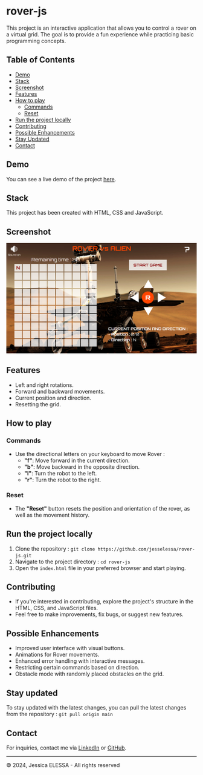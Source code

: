 # rover-js

This project is an interactive application that allows you to control a rover on a virtual grid. The goal is to provide a fun experience while practicing basic programming concepts.

## Table of Contents

- [Demo](#demo)
- [Stack](#stack)
- [Screenshot](#screenshot)
- [Features](#features)
- [How to play](#how-to-play)
  - [Commands](#commands)
  - [Reset](#reset)
- [Run the project locally](#run-the-project-locally)
- [Contributing](#contributing)
- [Possible Enhancements](#possible-enhancements)
- [Stay Updated](#stay-updated)
- [Contact](#contact)

## Demo

You can see a live demo of the project [here](https://jesselessa.github.io/rover-js/).

## Stack

This project has been created with HTML, CSS and JavaScript.

## Screenshot

![Screenshot](./images/screenshot.png)

## Features

- Left and right rotations.
- Forward and backward movements.
- Current position and direction.
- Resetting the grid.

## How to play

### Commands

- Use the directional letters on your keyboard to move Rover :
  - **"f"**: Move forward in the current direction.
  - **"b"**: Move backward in the opposite direction.
  - **"l"**: Turn the robot to the left.
  - **"r"**: Turn the robot to the right.

### Reset

- The **"Reset"** button resets the position and orientation of the rover, as well as the movement history.

## Run the project locally

1. Clone the repository : `git clone https://github.com/jesselessa/rover-js.git`
2. Navigate to the project directory : `cd rover-js`
3. Open the `index.html` file in your preferred browser and start playing.

## Contributing

- If you're interested in contributing, explore the project's structure in the HTML, CSS, and JavaScript files.
- Feel free to make improvements, fix bugs, or suggest new features.

## Possible Enhancements

- Improved user interface with visual buttons.
- Animations for Rover movements.
- Enhanced error handling with interactive messages.
- Restricting certain commands based on direction.
- Obstacle mode with randomly placed obstacles on the grid.

## Stay updated

To stay updated with the latest changes, you can pull the latest changes from the repository : `git pull origin main`

## Contact

For inquiries, contact me via [LinkedIn](https://www.linkedin.com/in/jessica-elessa/) or [GitHub](https://github.com/jesselessa).

---

&copy; 2024, Jessica ELESSA - All rights reserved
